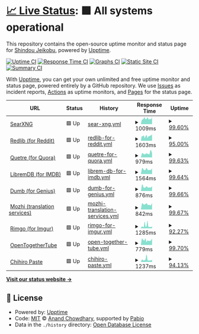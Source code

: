 # [📈 Live Status](https://status.jeikobu.net): <!--live status--> **🟩 All systems operational**

This repository contains the open-source uptime monitor and status page for [Shindou Jeikobu](http://jeikobu.net), powered by [Upptime](https://github.com/upptime/upptime).

[![Uptime CI](https://github.com/shindouj/uptime/workflows/Uptime%20CI/badge.svg)](https://github.com/shindouj/uptime/actions?query=workflow%3A%22Uptime+CI%22)
[![Response Time CI](https://github.com/shindouj/uptime/workflows/Response%20Time%20CI/badge.svg)](https://github.com/shindouj/uptime/actions?query=workflow%3A%22Response+Time+CI%22)
[![Graphs CI](https://github.com/shindouj/uptime/workflows/Graphs%20CI/badge.svg)](https://github.com/shindouj/uptime/actions?query=workflow%3A%22Graphs+CI%22)
[![Static Site CI](https://github.com/shindouj/uptime/workflows/Static%20Site%20CI/badge.svg)](https://github.com/shindouj/uptime/actions?query=workflow%3A%22Static+Site+CI%22)
[![Summary CI](https://github.com/shindouj/uptime/workflows/Summary%20CI/badge.svg)](https://github.com/shindouj/uptime/actions?query=workflow%3A%22Summary+CI%22)

With [Upptime](https://upptime.js.org), you can get your own unlimited and free uptime monitor and status page, powered entirely by a GitHub repository. We use [Issues](https://github.com/shindouj/uptime/issues) as incident reports, [Actions](https://github.com/shindouj/uptime/actions) as uptime monitors, and [Pages](https://status.jeikobu.net) for the status page.

<!--start: status pages-->
<!-- This summary is generated by Upptime (https://github.com/upptime/upptime) -->
<!-- Do not edit this manually, your changes will be overwritten -->
<!-- prettier-ignore -->
| URL | Status | History | Response Time | Uptime |
| --- | ------ | ------- | ------------- | ------ |
| <img alt="" src="https://icons.duckduckgo.com/ip3/search.jeikobu.net.ico" height="13"> [SearXNG](https://search.jeikobu.net) | 🟩 Up | [sear-xng.yml](https://github.com/shindouj/uptime/commits/HEAD/history/sear-xng.yml) | <details><summary><img alt="Response time graph" src="./graphs/sear-xng/response-time-week.png" height="20"> 1009ms</summary><br><a href="https://status.jeikobu.net/history/sear-xng"><img alt="Response time 995" src="https://img.shields.io/endpoint?url=https%3A%2F%2Fraw.githubusercontent.com%2Fshindouj%2Fuptime%2FHEAD%2Fapi%2Fsear-xng%2Fresponse-time.json"></a><br><a href="https://status.jeikobu.net/history/sear-xng"><img alt="24-hour response time 1306" src="https://img.shields.io/endpoint?url=https%3A%2F%2Fraw.githubusercontent.com%2Fshindouj%2Fuptime%2FHEAD%2Fapi%2Fsear-xng%2Fresponse-time-day.json"></a><br><a href="https://status.jeikobu.net/history/sear-xng"><img alt="7-day response time 1009" src="https://img.shields.io/endpoint?url=https%3A%2F%2Fraw.githubusercontent.com%2Fshindouj%2Fuptime%2FHEAD%2Fapi%2Fsear-xng%2Fresponse-time-week.json"></a><br><a href="https://status.jeikobu.net/history/sear-xng"><img alt="30-day response time 1109" src="https://img.shields.io/endpoint?url=https%3A%2F%2Fraw.githubusercontent.com%2Fshindouj%2Fuptime%2FHEAD%2Fapi%2Fsear-xng%2Fresponse-time-month.json"></a><br><a href="https://status.jeikobu.net/history/sear-xng"><img alt="1-year response time 995" src="https://img.shields.io/endpoint?url=https%3A%2F%2Fraw.githubusercontent.com%2Fshindouj%2Fuptime%2FHEAD%2Fapi%2Fsear-xng%2Fresponse-time-year.json"></a></details> | <details><summary><a href="https://status.jeikobu.net/history/sear-xng">99.60%</a></summary><a href="https://status.jeikobu.net/history/sear-xng"><img alt="All-time uptime 98.54%" src="https://img.shields.io/endpoint?url=https%3A%2F%2Fraw.githubusercontent.com%2Fshindouj%2Fuptime%2FHEAD%2Fapi%2Fsear-xng%2Fuptime.json"></a><br><a href="https://status.jeikobu.net/history/sear-xng"><img alt="24-hour uptime 100.00%" src="https://img.shields.io/endpoint?url=https%3A%2F%2Fraw.githubusercontent.com%2Fshindouj%2Fuptime%2FHEAD%2Fapi%2Fsear-xng%2Fuptime-day.json"></a><br><a href="https://status.jeikobu.net/history/sear-xng"><img alt="7-day uptime 99.60%" src="https://img.shields.io/endpoint?url=https%3A%2F%2Fraw.githubusercontent.com%2Fshindouj%2Fuptime%2FHEAD%2Fapi%2Fsear-xng%2Fuptime-week.json"></a><br><a href="https://status.jeikobu.net/history/sear-xng"><img alt="30-day uptime 99.51%" src="https://img.shields.io/endpoint?url=https%3A%2F%2Fraw.githubusercontent.com%2Fshindouj%2Fuptime%2FHEAD%2Fapi%2Fsear-xng%2Fuptime-month.json"></a><br><a href="https://status.jeikobu.net/history/sear-xng"><img alt="1-year uptime 98.54%" src="https://img.shields.io/endpoint?url=https%3A%2F%2Fraw.githubusercontent.com%2Fshindouj%2Fuptime%2FHEAD%2Fapi%2Fsear-xng%2Fuptime-year.json"></a></details>
| <img alt="" src="https://icons.duckduckgo.com/ip3/redlib.jeikobu.net.ico" height="13"> [Redlib (for Reddit)](https://redlib.jeikobu.net) | 🟩 Up | [redlib-for-reddit.yml](https://github.com/shindouj/uptime/commits/HEAD/history/redlib-for-reddit.yml) | <details><summary><img alt="Response time graph" src="./graphs/redlib-for-reddit/response-time-week.png" height="20"> 1603ms</summary><br><a href="https://status.jeikobu.net/history/redlib-for-reddit"><img alt="Response time 1702" src="https://img.shields.io/endpoint?url=https%3A%2F%2Fraw.githubusercontent.com%2Fshindouj%2Fuptime%2FHEAD%2Fapi%2Fredlib-for-reddit%2Fresponse-time.json"></a><br><a href="https://status.jeikobu.net/history/redlib-for-reddit"><img alt="24-hour response time 2241" src="https://img.shields.io/endpoint?url=https%3A%2F%2Fraw.githubusercontent.com%2Fshindouj%2Fuptime%2FHEAD%2Fapi%2Fredlib-for-reddit%2Fresponse-time-day.json"></a><br><a href="https://status.jeikobu.net/history/redlib-for-reddit"><img alt="7-day response time 1603" src="https://img.shields.io/endpoint?url=https%3A%2F%2Fraw.githubusercontent.com%2Fshindouj%2Fuptime%2FHEAD%2Fapi%2Fredlib-for-reddit%2Fresponse-time-week.json"></a><br><a href="https://status.jeikobu.net/history/redlib-for-reddit"><img alt="30-day response time 2081" src="https://img.shields.io/endpoint?url=https%3A%2F%2Fraw.githubusercontent.com%2Fshindouj%2Fuptime%2FHEAD%2Fapi%2Fredlib-for-reddit%2Fresponse-time-month.json"></a><br><a href="https://status.jeikobu.net/history/redlib-for-reddit"><img alt="1-year response time 1702" src="https://img.shields.io/endpoint?url=https%3A%2F%2Fraw.githubusercontent.com%2Fshindouj%2Fuptime%2FHEAD%2Fapi%2Fredlib-for-reddit%2Fresponse-time-year.json"></a></details> | <details><summary><a href="https://status.jeikobu.net/history/redlib-for-reddit">95.00%</a></summary><a href="https://status.jeikobu.net/history/redlib-for-reddit"><img alt="All-time uptime 96.26%" src="https://img.shields.io/endpoint?url=https%3A%2F%2Fraw.githubusercontent.com%2Fshindouj%2Fuptime%2FHEAD%2Fapi%2Fredlib-for-reddit%2Fuptime.json"></a><br><a href="https://status.jeikobu.net/history/redlib-for-reddit"><img alt="24-hour uptime 98.70%" src="https://img.shields.io/endpoint?url=https%3A%2F%2Fraw.githubusercontent.com%2Fshindouj%2Fuptime%2FHEAD%2Fapi%2Fredlib-for-reddit%2Fuptime-day.json"></a><br><a href="https://status.jeikobu.net/history/redlib-for-reddit"><img alt="7-day uptime 95.00%" src="https://img.shields.io/endpoint?url=https%3A%2F%2Fraw.githubusercontent.com%2Fshindouj%2Fuptime%2FHEAD%2Fapi%2Fredlib-for-reddit%2Fuptime-week.json"></a><br><a href="https://status.jeikobu.net/history/redlib-for-reddit"><img alt="30-day uptime 98.60%" src="https://img.shields.io/endpoint?url=https%3A%2F%2Fraw.githubusercontent.com%2Fshindouj%2Fuptime%2FHEAD%2Fapi%2Fredlib-for-reddit%2Fuptime-month.json"></a><br><a href="https://status.jeikobu.net/history/redlib-for-reddit"><img alt="1-year uptime 96.26%" src="https://img.shields.io/endpoint?url=https%3A%2F%2Fraw.githubusercontent.com%2Fshindouj%2Fuptime%2FHEAD%2Fapi%2Fredlib-for-reddit%2Fuptime-year.json"></a></details>
| <img alt="" src="https://icons.duckduckgo.com/ip3/quetre.jeikobu.net.ico" height="13"> [Quetre (for Quora)](https://quetre.jeikobu.net) | 🟩 Up | [quetre-for-quora.yml](https://github.com/shindouj/uptime/commits/HEAD/history/quetre-for-quora.yml) | <details><summary><img alt="Response time graph" src="./graphs/quetre-for-quora/response-time-week.png" height="20"> 979ms</summary><br><a href="https://status.jeikobu.net/history/quetre-for-quora"><img alt="Response time 819" src="https://img.shields.io/endpoint?url=https%3A%2F%2Fraw.githubusercontent.com%2Fshindouj%2Fuptime%2FHEAD%2Fapi%2Fquetre-for-quora%2Fresponse-time.json"></a><br><a href="https://status.jeikobu.net/history/quetre-for-quora"><img alt="24-hour response time 976" src="https://img.shields.io/endpoint?url=https%3A%2F%2Fraw.githubusercontent.com%2Fshindouj%2Fuptime%2FHEAD%2Fapi%2Fquetre-for-quora%2Fresponse-time-day.json"></a><br><a href="https://status.jeikobu.net/history/quetre-for-quora"><img alt="7-day response time 979" src="https://img.shields.io/endpoint?url=https%3A%2F%2Fraw.githubusercontent.com%2Fshindouj%2Fuptime%2FHEAD%2Fapi%2Fquetre-for-quora%2Fresponse-time-week.json"></a><br><a href="https://status.jeikobu.net/history/quetre-for-quora"><img alt="30-day response time 847" src="https://img.shields.io/endpoint?url=https%3A%2F%2Fraw.githubusercontent.com%2Fshindouj%2Fuptime%2FHEAD%2Fapi%2Fquetre-for-quora%2Fresponse-time-month.json"></a><br><a href="https://status.jeikobu.net/history/quetre-for-quora"><img alt="1-year response time 819" src="https://img.shields.io/endpoint?url=https%3A%2F%2Fraw.githubusercontent.com%2Fshindouj%2Fuptime%2FHEAD%2Fapi%2Fquetre-for-quora%2Fresponse-time-year.json"></a></details> | <details><summary><a href="https://status.jeikobu.net/history/quetre-for-quora">99.63%</a></summary><a href="https://status.jeikobu.net/history/quetre-for-quora"><img alt="All-time uptime 99.19%" src="https://img.shields.io/endpoint?url=https%3A%2F%2Fraw.githubusercontent.com%2Fshindouj%2Fuptime%2FHEAD%2Fapi%2Fquetre-for-quora%2Fuptime.json"></a><br><a href="https://status.jeikobu.net/history/quetre-for-quora"><img alt="24-hour uptime 100.00%" src="https://img.shields.io/endpoint?url=https%3A%2F%2Fraw.githubusercontent.com%2Fshindouj%2Fuptime%2FHEAD%2Fapi%2Fquetre-for-quora%2Fuptime-day.json"></a><br><a href="https://status.jeikobu.net/history/quetre-for-quora"><img alt="7-day uptime 99.63%" src="https://img.shields.io/endpoint?url=https%3A%2F%2Fraw.githubusercontent.com%2Fshindouj%2Fuptime%2FHEAD%2Fapi%2Fquetre-for-quora%2Fuptime-week.json"></a><br><a href="https://status.jeikobu.net/history/quetre-for-quora"><img alt="30-day uptime 99.91%" src="https://img.shields.io/endpoint?url=https%3A%2F%2Fraw.githubusercontent.com%2Fshindouj%2Fuptime%2FHEAD%2Fapi%2Fquetre-for-quora%2Fuptime-month.json"></a><br><a href="https://status.jeikobu.net/history/quetre-for-quora"><img alt="1-year uptime 99.19%" src="https://img.shields.io/endpoint?url=https%3A%2F%2Fraw.githubusercontent.com%2Fshindouj%2Fuptime%2FHEAD%2Fapi%2Fquetre-for-quora%2Fuptime-year.json"></a></details>
| <img alt="" src="https://icons.duckduckgo.com/ip3/libremdb.jeikobu.net.ico" height="13"> [LibremDB (for IMDB)](https://libremdb.jeikobu.net) | 🟩 Up | [librem-db-for-imdb.yml](https://github.com/shindouj/uptime/commits/HEAD/history/librem-db-for-imdb.yml) | <details><summary><img alt="Response time graph" src="./graphs/librem-db-for-imdb/response-time-week.png" height="20"> 1564ms</summary><br><a href="https://status.jeikobu.net/history/librem-db-for-imdb"><img alt="Response time 1189" src="https://img.shields.io/endpoint?url=https%3A%2F%2Fraw.githubusercontent.com%2Fshindouj%2Fuptime%2FHEAD%2Fapi%2Flibrem-db-for-imdb%2Fresponse-time.json"></a><br><a href="https://status.jeikobu.net/history/librem-db-for-imdb"><img alt="24-hour response time 1854" src="https://img.shields.io/endpoint?url=https%3A%2F%2Fraw.githubusercontent.com%2Fshindouj%2Fuptime%2FHEAD%2Fapi%2Flibrem-db-for-imdb%2Fresponse-time-day.json"></a><br><a href="https://status.jeikobu.net/history/librem-db-for-imdb"><img alt="7-day response time 1564" src="https://img.shields.io/endpoint?url=https%3A%2F%2Fraw.githubusercontent.com%2Fshindouj%2Fuptime%2FHEAD%2Fapi%2Flibrem-db-for-imdb%2Fresponse-time-week.json"></a><br><a href="https://status.jeikobu.net/history/librem-db-for-imdb"><img alt="30-day response time 1540" src="https://img.shields.io/endpoint?url=https%3A%2F%2Fraw.githubusercontent.com%2Fshindouj%2Fuptime%2FHEAD%2Fapi%2Flibrem-db-for-imdb%2Fresponse-time-month.json"></a><br><a href="https://status.jeikobu.net/history/librem-db-for-imdb"><img alt="1-year response time 1189" src="https://img.shields.io/endpoint?url=https%3A%2F%2Fraw.githubusercontent.com%2Fshindouj%2Fuptime%2FHEAD%2Fapi%2Flibrem-db-for-imdb%2Fresponse-time-year.json"></a></details> | <details><summary><a href="https://status.jeikobu.net/history/librem-db-for-imdb">99.64%</a></summary><a href="https://status.jeikobu.net/history/librem-db-for-imdb"><img alt="All-time uptime 99.22%" src="https://img.shields.io/endpoint?url=https%3A%2F%2Fraw.githubusercontent.com%2Fshindouj%2Fuptime%2FHEAD%2Fapi%2Flibrem-db-for-imdb%2Fuptime.json"></a><br><a href="https://status.jeikobu.net/history/librem-db-for-imdb"><img alt="24-hour uptime 100.00%" src="https://img.shields.io/endpoint?url=https%3A%2F%2Fraw.githubusercontent.com%2Fshindouj%2Fuptime%2FHEAD%2Fapi%2Flibrem-db-for-imdb%2Fuptime-day.json"></a><br><a href="https://status.jeikobu.net/history/librem-db-for-imdb"><img alt="7-day uptime 99.64%" src="https://img.shields.io/endpoint?url=https%3A%2F%2Fraw.githubusercontent.com%2Fshindouj%2Fuptime%2FHEAD%2Fapi%2Flibrem-db-for-imdb%2Fuptime-week.json"></a><br><a href="https://status.jeikobu.net/history/librem-db-for-imdb"><img alt="30-day uptime 99.92%" src="https://img.shields.io/endpoint?url=https%3A%2F%2Fraw.githubusercontent.com%2Fshindouj%2Fuptime%2FHEAD%2Fapi%2Flibrem-db-for-imdb%2Fuptime-month.json"></a><br><a href="https://status.jeikobu.net/history/librem-db-for-imdb"><img alt="1-year uptime 99.22%" src="https://img.shields.io/endpoint?url=https%3A%2F%2Fraw.githubusercontent.com%2Fshindouj%2Fuptime%2FHEAD%2Fapi%2Flibrem-db-for-imdb%2Fuptime-year.json"></a></details>
| <img alt="" src="https://icons.duckduckgo.com/ip3/dumb.jeikobu.net.ico" height="13"> [Dumb (for Genius)](https://dumb.jeikobu.net) | 🟩 Up | [dumb-for-genius.yml](https://github.com/shindouj/uptime/commits/HEAD/history/dumb-for-genius.yml) | <details><summary><img alt="Response time graph" src="./graphs/dumb-for-genius/response-time-week.png" height="20"> 876ms</summary><br><a href="https://status.jeikobu.net/history/dumb-for-genius"><img alt="Response time 673" src="https://img.shields.io/endpoint?url=https%3A%2F%2Fraw.githubusercontent.com%2Fshindouj%2Fuptime%2FHEAD%2Fapi%2Fdumb-for-genius%2Fresponse-time.json"></a><br><a href="https://status.jeikobu.net/history/dumb-for-genius"><img alt="24-hour response time 1000" src="https://img.shields.io/endpoint?url=https%3A%2F%2Fraw.githubusercontent.com%2Fshindouj%2Fuptime%2FHEAD%2Fapi%2Fdumb-for-genius%2Fresponse-time-day.json"></a><br><a href="https://status.jeikobu.net/history/dumb-for-genius"><img alt="7-day response time 876" src="https://img.shields.io/endpoint?url=https%3A%2F%2Fraw.githubusercontent.com%2Fshindouj%2Fuptime%2FHEAD%2Fapi%2Fdumb-for-genius%2Fresponse-time-week.json"></a><br><a href="https://status.jeikobu.net/history/dumb-for-genius"><img alt="30-day response time 844" src="https://img.shields.io/endpoint?url=https%3A%2F%2Fraw.githubusercontent.com%2Fshindouj%2Fuptime%2FHEAD%2Fapi%2Fdumb-for-genius%2Fresponse-time-month.json"></a><br><a href="https://status.jeikobu.net/history/dumb-for-genius"><img alt="1-year response time 673" src="https://img.shields.io/endpoint?url=https%3A%2F%2Fraw.githubusercontent.com%2Fshindouj%2Fuptime%2FHEAD%2Fapi%2Fdumb-for-genius%2Fresponse-time-year.json"></a></details> | <details><summary><a href="https://status.jeikobu.net/history/dumb-for-genius">99.66%</a></summary><a href="https://status.jeikobu.net/history/dumb-for-genius"><img alt="All-time uptime 98.37%" src="https://img.shields.io/endpoint?url=https%3A%2F%2Fraw.githubusercontent.com%2Fshindouj%2Fuptime%2FHEAD%2Fapi%2Fdumb-for-genius%2Fuptime.json"></a><br><a href="https://status.jeikobu.net/history/dumb-for-genius"><img alt="24-hour uptime 100.00%" src="https://img.shields.io/endpoint?url=https%3A%2F%2Fraw.githubusercontent.com%2Fshindouj%2Fuptime%2FHEAD%2Fapi%2Fdumb-for-genius%2Fuptime-day.json"></a><br><a href="https://status.jeikobu.net/history/dumb-for-genius"><img alt="7-day uptime 99.66%" src="https://img.shields.io/endpoint?url=https%3A%2F%2Fraw.githubusercontent.com%2Fshindouj%2Fuptime%2FHEAD%2Fapi%2Fdumb-for-genius%2Fuptime-week.json"></a><br><a href="https://status.jeikobu.net/history/dumb-for-genius"><img alt="30-day uptime 99.92%" src="https://img.shields.io/endpoint?url=https%3A%2F%2Fraw.githubusercontent.com%2Fshindouj%2Fuptime%2FHEAD%2Fapi%2Fdumb-for-genius%2Fuptime-month.json"></a><br><a href="https://status.jeikobu.net/history/dumb-for-genius"><img alt="1-year uptime 98.37%" src="https://img.shields.io/endpoint?url=https%3A%2F%2Fraw.githubusercontent.com%2Fshindouj%2Fuptime%2FHEAD%2Fapi%2Fdumb-for-genius%2Fuptime-year.json"></a></details>
| <img alt="" src="https://icons.duckduckgo.com/ip3/mozhi.jeikobu.net.ico" height="13"> [Mozhi (translation services)](https://mozhi.jeikobu.net) | 🟩 Up | [mozhi-translation-services.yml](https://github.com/shindouj/uptime/commits/HEAD/history/mozhi-translation-services.yml) | <details><summary><img alt="Response time graph" src="./graphs/mozhi-translation-services/response-time-week.png" height="20"> 842ms</summary><br><a href="https://status.jeikobu.net/history/mozhi-translation-services"><img alt="Response time 688" src="https://img.shields.io/endpoint?url=https%3A%2F%2Fraw.githubusercontent.com%2Fshindouj%2Fuptime%2FHEAD%2Fapi%2Fmozhi-translation-services%2Fresponse-time.json"></a><br><a href="https://status.jeikobu.net/history/mozhi-translation-services"><img alt="24-hour response time 1020" src="https://img.shields.io/endpoint?url=https%3A%2F%2Fraw.githubusercontent.com%2Fshindouj%2Fuptime%2FHEAD%2Fapi%2Fmozhi-translation-services%2Fresponse-time-day.json"></a><br><a href="https://status.jeikobu.net/history/mozhi-translation-services"><img alt="7-day response time 842" src="https://img.shields.io/endpoint?url=https%3A%2F%2Fraw.githubusercontent.com%2Fshindouj%2Fuptime%2FHEAD%2Fapi%2Fmozhi-translation-services%2Fresponse-time-week.json"></a><br><a href="https://status.jeikobu.net/history/mozhi-translation-services"><img alt="30-day response time 822" src="https://img.shields.io/endpoint?url=https%3A%2F%2Fraw.githubusercontent.com%2Fshindouj%2Fuptime%2FHEAD%2Fapi%2Fmozhi-translation-services%2Fresponse-time-month.json"></a><br><a href="https://status.jeikobu.net/history/mozhi-translation-services"><img alt="1-year response time 688" src="https://img.shields.io/endpoint?url=https%3A%2F%2Fraw.githubusercontent.com%2Fshindouj%2Fuptime%2FHEAD%2Fapi%2Fmozhi-translation-services%2Fresponse-time-year.json"></a></details> | <details><summary><a href="https://status.jeikobu.net/history/mozhi-translation-services">99.67%</a></summary><a href="https://status.jeikobu.net/history/mozhi-translation-services"><img alt="All-time uptime 99.22%" src="https://img.shields.io/endpoint?url=https%3A%2F%2Fraw.githubusercontent.com%2Fshindouj%2Fuptime%2FHEAD%2Fapi%2Fmozhi-translation-services%2Fuptime.json"></a><br><a href="https://status.jeikobu.net/history/mozhi-translation-services"><img alt="24-hour uptime 100.00%" src="https://img.shields.io/endpoint?url=https%3A%2F%2Fraw.githubusercontent.com%2Fshindouj%2Fuptime%2FHEAD%2Fapi%2Fmozhi-translation-services%2Fuptime-day.json"></a><br><a href="https://status.jeikobu.net/history/mozhi-translation-services"><img alt="7-day uptime 99.67%" src="https://img.shields.io/endpoint?url=https%3A%2F%2Fraw.githubusercontent.com%2Fshindouj%2Fuptime%2FHEAD%2Fapi%2Fmozhi-translation-services%2Fuptime-week.json"></a><br><a href="https://status.jeikobu.net/history/mozhi-translation-services"><img alt="30-day uptime 99.92%" src="https://img.shields.io/endpoint?url=https%3A%2F%2Fraw.githubusercontent.com%2Fshindouj%2Fuptime%2FHEAD%2Fapi%2Fmozhi-translation-services%2Fuptime-month.json"></a><br><a href="https://status.jeikobu.net/history/mozhi-translation-services"><img alt="1-year uptime 99.22%" src="https://img.shields.io/endpoint?url=https%3A%2F%2Fraw.githubusercontent.com%2Fshindouj%2Fuptime%2FHEAD%2Fapi%2Fmozhi-translation-services%2Fuptime-year.json"></a></details>
| <img alt="" src="https://icons.duckduckgo.com/ip3/rimgo.jeikobu.net.ico" height="13"> [Rimgo (for Imgur)](https://rimgo.jeikobu.net) | 🟩 Up | [rimgo-for-imgur.yml](https://github.com/shindouj/uptime/commits/HEAD/history/rimgo-for-imgur.yml) | <details><summary><img alt="Response time graph" src="./graphs/rimgo-for-imgur/response-time-week.png" height="20"> 1285ms</summary><br><a href="https://status.jeikobu.net/history/rimgo-for-imgur"><img alt="Response time 744" src="https://img.shields.io/endpoint?url=https%3A%2F%2Fraw.githubusercontent.com%2Fshindouj%2Fuptime%2FHEAD%2Fapi%2Frimgo-for-imgur%2Fresponse-time.json"></a><br><a href="https://status.jeikobu.net/history/rimgo-for-imgur"><img alt="24-hour response time 1014" src="https://img.shields.io/endpoint?url=https%3A%2F%2Fraw.githubusercontent.com%2Fshindouj%2Fuptime%2FHEAD%2Fapi%2Frimgo-for-imgur%2Fresponse-time-day.json"></a><br><a href="https://status.jeikobu.net/history/rimgo-for-imgur"><img alt="7-day response time 1285" src="https://img.shields.io/endpoint?url=https%3A%2F%2Fraw.githubusercontent.com%2Fshindouj%2Fuptime%2FHEAD%2Fapi%2Frimgo-for-imgur%2Fresponse-time-week.json"></a><br><a href="https://status.jeikobu.net/history/rimgo-for-imgur"><img alt="30-day response time 975" src="https://img.shields.io/endpoint?url=https%3A%2F%2Fraw.githubusercontent.com%2Fshindouj%2Fuptime%2FHEAD%2Fapi%2Frimgo-for-imgur%2Fresponse-time-month.json"></a><br><a href="https://status.jeikobu.net/history/rimgo-for-imgur"><img alt="1-year response time 744" src="https://img.shields.io/endpoint?url=https%3A%2F%2Fraw.githubusercontent.com%2Fshindouj%2Fuptime%2FHEAD%2Fapi%2Frimgo-for-imgur%2Fresponse-time-year.json"></a></details> | <details><summary><a href="https://status.jeikobu.net/history/rimgo-for-imgur">92.27%</a></summary><a href="https://status.jeikobu.net/history/rimgo-for-imgur"><img alt="All-time uptime 99.66%" src="https://img.shields.io/endpoint?url=https%3A%2F%2Fraw.githubusercontent.com%2Fshindouj%2Fuptime%2FHEAD%2Fapi%2Frimgo-for-imgur%2Fuptime.json"></a><br><a href="https://status.jeikobu.net/history/rimgo-for-imgur"><img alt="24-hour uptime 100.00%" src="https://img.shields.io/endpoint?url=https%3A%2F%2Fraw.githubusercontent.com%2Fshindouj%2Fuptime%2FHEAD%2Fapi%2Frimgo-for-imgur%2Fuptime-day.json"></a><br><a href="https://status.jeikobu.net/history/rimgo-for-imgur"><img alt="7-day uptime 92.27%" src="https://img.shields.io/endpoint?url=https%3A%2F%2Fraw.githubusercontent.com%2Fshindouj%2Fuptime%2FHEAD%2Fapi%2Frimgo-for-imgur%2Fuptime-week.json"></a><br><a href="https://status.jeikobu.net/history/rimgo-for-imgur"><img alt="30-day uptime 98.22%" src="https://img.shields.io/endpoint?url=https%3A%2F%2Fraw.githubusercontent.com%2Fshindouj%2Fuptime%2FHEAD%2Fapi%2Frimgo-for-imgur%2Fuptime-month.json"></a><br><a href="https://status.jeikobu.net/history/rimgo-for-imgur"><img alt="1-year uptime 99.66%" src="https://img.shields.io/endpoint?url=https%3A%2F%2Fraw.githubusercontent.com%2Fshindouj%2Fuptime%2FHEAD%2Fapi%2Frimgo-for-imgur%2Fuptime-year.json"></a></details>
| <img alt="" src="https://icons.duckduckgo.com/ip3/watchtogether.jeikobu.net.ico" height="13"> [OpenTogetherTube](https://watchtogether.jeikobu.net) | 🟩 Up | [open-together-tube.yml](https://github.com/shindouj/uptime/commits/HEAD/history/open-together-tube.yml) | <details><summary><img alt="Response time graph" src="./graphs/open-together-tube/response-time-week.png" height="20"> 779ms</summary><br><a href="https://status.jeikobu.net/history/open-together-tube"><img alt="Response time 664" src="https://img.shields.io/endpoint?url=https%3A%2F%2Fraw.githubusercontent.com%2Fshindouj%2Fuptime%2FHEAD%2Fapi%2Fopen-together-tube%2Fresponse-time.json"></a><br><a href="https://status.jeikobu.net/history/open-together-tube"><img alt="24-hour response time 1052" src="https://img.shields.io/endpoint?url=https%3A%2F%2Fraw.githubusercontent.com%2Fshindouj%2Fuptime%2FHEAD%2Fapi%2Fopen-together-tube%2Fresponse-time-day.json"></a><br><a href="https://status.jeikobu.net/history/open-together-tube"><img alt="7-day response time 779" src="https://img.shields.io/endpoint?url=https%3A%2F%2Fraw.githubusercontent.com%2Fshindouj%2Fuptime%2FHEAD%2Fapi%2Fopen-together-tube%2Fresponse-time-week.json"></a><br><a href="https://status.jeikobu.net/history/open-together-tube"><img alt="30-day response time 793" src="https://img.shields.io/endpoint?url=https%3A%2F%2Fraw.githubusercontent.com%2Fshindouj%2Fuptime%2FHEAD%2Fapi%2Fopen-together-tube%2Fresponse-time-month.json"></a><br><a href="https://status.jeikobu.net/history/open-together-tube"><img alt="1-year response time 664" src="https://img.shields.io/endpoint?url=https%3A%2F%2Fraw.githubusercontent.com%2Fshindouj%2Fuptime%2FHEAD%2Fapi%2Fopen-together-tube%2Fresponse-time-year.json"></a></details> | <details><summary><a href="https://status.jeikobu.net/history/open-together-tube">99.70%</a></summary><a href="https://status.jeikobu.net/history/open-together-tube"><img alt="All-time uptime 99.23%" src="https://img.shields.io/endpoint?url=https%3A%2F%2Fraw.githubusercontent.com%2Fshindouj%2Fuptime%2FHEAD%2Fapi%2Fopen-together-tube%2Fuptime.json"></a><br><a href="https://status.jeikobu.net/history/open-together-tube"><img alt="24-hour uptime 100.00%" src="https://img.shields.io/endpoint?url=https%3A%2F%2Fraw.githubusercontent.com%2Fshindouj%2Fuptime%2FHEAD%2Fapi%2Fopen-together-tube%2Fuptime-day.json"></a><br><a href="https://status.jeikobu.net/history/open-together-tube"><img alt="7-day uptime 99.70%" src="https://img.shields.io/endpoint?url=https%3A%2F%2Fraw.githubusercontent.com%2Fshindouj%2Fuptime%2FHEAD%2Fapi%2Fopen-together-tube%2Fuptime-week.json"></a><br><a href="https://status.jeikobu.net/history/open-together-tube"><img alt="30-day uptime 99.93%" src="https://img.shields.io/endpoint?url=https%3A%2F%2Fraw.githubusercontent.com%2Fshindouj%2Fuptime%2FHEAD%2Fapi%2Fopen-together-tube%2Fuptime-month.json"></a><br><a href="https://status.jeikobu.net/history/open-together-tube"><img alt="1-year uptime 99.23%" src="https://img.shields.io/endpoint?url=https%3A%2F%2Fraw.githubusercontent.com%2Fshindouj%2Fuptime%2FHEAD%2Fapi%2Fopen-together-tube%2Fuptime-year.json"></a></details>
| <img alt="" src="https://icons.duckduckgo.com/ip3/p.chihi.ro.ico" height="13"> [Chihiro Paste](https://p.chihi.ro) | 🟩 Up | [chihiro-paste.yml](https://github.com/shindouj/uptime/commits/HEAD/history/chihiro-paste.yml) | <details><summary><img alt="Response time graph" src="./graphs/chihiro-paste/response-time-week.png" height="20"> 1237ms</summary><br><a href="https://status.jeikobu.net/history/chihiro-paste"><img alt="Response time 780" src="https://img.shields.io/endpoint?url=https%3A%2F%2Fraw.githubusercontent.com%2Fshindouj%2Fuptime%2FHEAD%2Fapi%2Fchihiro-paste%2Fresponse-time.json"></a><br><a href="https://status.jeikobu.net/history/chihiro-paste"><img alt="24-hour response time 1157" src="https://img.shields.io/endpoint?url=https%3A%2F%2Fraw.githubusercontent.com%2Fshindouj%2Fuptime%2FHEAD%2Fapi%2Fchihiro-paste%2Fresponse-time-day.json"></a><br><a href="https://status.jeikobu.net/history/chihiro-paste"><img alt="7-day response time 1237" src="https://img.shields.io/endpoint?url=https%3A%2F%2Fraw.githubusercontent.com%2Fshindouj%2Fuptime%2FHEAD%2Fapi%2Fchihiro-paste%2Fresponse-time-week.json"></a><br><a href="https://status.jeikobu.net/history/chihiro-paste"><img alt="30-day response time 1015" src="https://img.shields.io/endpoint?url=https%3A%2F%2Fraw.githubusercontent.com%2Fshindouj%2Fuptime%2FHEAD%2Fapi%2Fchihiro-paste%2Fresponse-time-month.json"></a><br><a href="https://status.jeikobu.net/history/chihiro-paste"><img alt="1-year response time 780" src="https://img.shields.io/endpoint?url=https%3A%2F%2Fraw.githubusercontent.com%2Fshindouj%2Fuptime%2FHEAD%2Fapi%2Fchihiro-paste%2Fresponse-time-year.json"></a></details> | <details><summary><a href="https://status.jeikobu.net/history/chihiro-paste">94.13%</a></summary><a href="https://status.jeikobu.net/history/chihiro-paste"><img alt="All-time uptime 99.02%" src="https://img.shields.io/endpoint?url=https%3A%2F%2Fraw.githubusercontent.com%2Fshindouj%2Fuptime%2FHEAD%2Fapi%2Fchihiro-paste%2Fuptime.json"></a><br><a href="https://status.jeikobu.net/history/chihiro-paste"><img alt="24-hour uptime 100.00%" src="https://img.shields.io/endpoint?url=https%3A%2F%2Fraw.githubusercontent.com%2Fshindouj%2Fuptime%2FHEAD%2Fapi%2Fchihiro-paste%2Fuptime-day.json"></a><br><a href="https://status.jeikobu.net/history/chihiro-paste"><img alt="7-day uptime 94.13%" src="https://img.shields.io/endpoint?url=https%3A%2F%2Fraw.githubusercontent.com%2Fshindouj%2Fuptime%2FHEAD%2Fapi%2Fchihiro-paste%2Fuptime-week.json"></a><br><a href="https://status.jeikobu.net/history/chihiro-paste"><img alt="30-day uptime 98.65%" src="https://img.shields.io/endpoint?url=https%3A%2F%2Fraw.githubusercontent.com%2Fshindouj%2Fuptime%2FHEAD%2Fapi%2Fchihiro-paste%2Fuptime-month.json"></a><br><a href="https://status.jeikobu.net/history/chihiro-paste"><img alt="1-year uptime 99.02%" src="https://img.shields.io/endpoint?url=https%3A%2F%2Fraw.githubusercontent.com%2Fshindouj%2Fuptime%2FHEAD%2Fapi%2Fchihiro-paste%2Fuptime-year.json"></a></details>

<!--end: status pages-->

[**Visit our status website →**](https://status.jeikobu.net)

## 📄 License

- Powered by: [Upptime](https://github.com/upptime/upptime)
- Code: [MIT](./LICENSE) © [Anand Chowdhary](https://anandchowdhary.com), supported by [Pabio](https://pabio.com)
- Data in the `./history` directory: [Open Database License](https://opendatacommons.org/licenses/odbl/1-0/)
